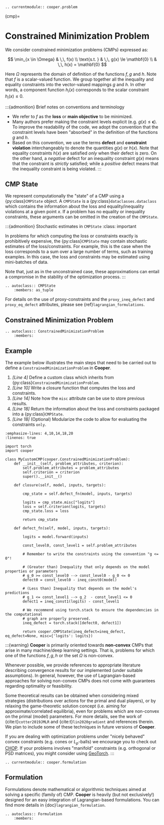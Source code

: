 ```{eval-rst}
.. currentmodule:: cooper.problem
```

(cmp)=

# Constrained Minimization Problem

We consider constrained minimization problems (CMPs) expressed as:

$$
\min_{x \in \Omega} & \,\, f(x) \\ \text{s.t. } & \,\, g(x) \le \mathbf{0} \\              & \,\, h(x) = \mathbf{0}
$$

Here $\Omega$ represents the domain of definition of the functions
$f, g$ and $h$. Note that $f$ is a scalar-valued function.
We group together all the inequality and equality constraints into the
vector-valued mappings $g$ and $h$. In other words, a component
function $h_i(x)$ corresponds to the scalar constraint
$h_i(x) \le 0$.

:::{admonition} Brief notes on conventions and terminology
- We refer to $f$ as the **loss** or **main objective** to be minimized.
- Many authors prefer making the constraint levels explicit (e.g.
  $g(x) \le \mathbf{\epsilon}$). To improve the readability of the
  code, we adopt the convention that the constraint levels have been
  "absorbed" in the definition of the functions $g$ and $h$.
- Based on this convention, we use the terms **defect** and **constraint violation**
  interchangeably to denote the quantities $g(x)$ or $h(x)$. Note
  that equality constraints $h(x)$ are satisfied *only* when their
  defect is zero. On the other hand, a *negative* defect for an inequality
  constraint  $g(x)$ means that the constraint is *strictly* satisfied;
  while a *positive* defect means that the inequality constraint is being
  violated.
:::

## CMP State

We represent computationally the "state" of a CMP using a {py:class}`CMPState`
object. A `CMPState` is a {py:class}`dataclasses.dataclass` which contains the
information about the loss and equality/inequality violations at a given point
$x$. If a problem has no equality or inequality constraints, these
arguments can be omitted in the creation of the `CMPState`.

:::{admonition} Stochastic estimates in `CMPState`
:class: important

In problems for which computing the loss or constraints exactly is prohibitively
expensive, the {py:class}`CMPState` may contain stochastic estimates of the
loss/constraints. For example, this is the case when the loss corresponds to a
sum over a large number of terms, such as training examples. In this case, the
loss and constraints may be estimated using mini-batches of data.

Note that, just as in the unconstrained case, these approximations can
entail a compromise in the stability of the optimization process.
:::

```{eval-rst}
.. autoclass:: CMPState
    :members: as_tuple
```

For details on the use of proxy-constraints and the `proxy_ineq_defect` and
`proxy_eq_defect` attributes, please see {ref}`lagrangian_formulations`.

## Constrained Minimization Problem

```{eval-rst}
.. autoclass:: ConstrainedMinimizationProblem
    :members:
```

## Example

The example below illustrates the main steps that need to be carried out to
define a `ConstrainedMinimizationProblem` in **Cooper**.

1. *\[Line 4\]* Define a custom class which inherits from {py:class}`ConstrainedMinimizationProblem`.
2. *\[Line 10\]* Write a closure function that computes the loss and constraints.
3. *\[Line 14\]* Note how the `misc` attribute can be use to store previous results.
4. *\[Line 18\]* Return the information about the loss and constraints packaged into a {py:class}`CMPState`.
5. *\[Line 18\]* (Optional) Modularize the code to allow for evaluating the constraints `only`.

```{code-block} python
:emphasize-lines: 4,10,14,18,20
:linenos: true

import torch
import cooper

class MyCustomCMP(cooper.ConstrainedMinimizationProblem):
    def __init__(self, problem_attributes, criterion):
        self.problem_attributes = problem_attributes
        self.criterion = criterion
        super().__init__()

    def closure(self, model, inputs, targets):

        cmp_state = self.defect_fn(model, inputs, targets)

        logits = cmp_state.misc["logits"]
        loss = self.criterion(logits, targets)
        cmp_state.loss = loss

        return cmp_state

    def defect_fn(self, model, inputs, targets):

        logits = model.forward(inputs)

        const_level0, const_level1 = self.problem_attributes

        # Remember to write the constraints using the convention "g <= 0"!

        # (Greater than) Inequality that only depends on the model properties or parameters
        # g_0 >= const_level0 --> const_level0 - g_0 <= 0
        defect0 = const_level0 - ineq_const0(model)

        # (Less than) Inequality that depends on the model's predictions
        # g_1 <= const_level1 --> g_2  - const_level1 <= 0
        defect1 = ineq_const1(logits) - const_level1

        # We recommend using torch.stack to ensure the dependencies in the computational
        # graph are properly preserved.
        ineq_defect = torch.stack([defect0, defect1])

        return cooper.CMPState(ineq_defect=ineq_defect, eq_defect=None, misc={'logits': logits})
```

:::{warning}
**Cooper** is primarily oriented towards **non-convex** CMPs that arise
in many machine/deep learning settings. That is, problems for which one of
the functions $f, g, h$ or the set $\Omega$ is non-convex.

Whenever possible, we provide references to appropriate literature
describing convergence results for our implemented (under suitable
assumptions). In general, however, the use of Lagrangian-based approaches
for solving non-convex CMPs does not come with guarantees regarding
optimality or feasibility.

Some theoretical results can be obtained when considering mixed strategies
(distributions over actions for the primal and dual players), or by relaxing
the game-theoretic solution concept (i.e. aiming for approximate/correlated
equilibria), even for problems which are non-convex on the primal (model)
parameters. For more details, see the work of {cite:t}`cotter2019JMLR` and
{cite:t}`lin2020gradient` and references therein. We plan to include some
of these techniques in future versions of **Cooper**.

If you are dealing with optimization problems under "nicely behaved" convex
constraints (e.g. cones or $L_p$-balls) we encourage you to check out
[CHOP](https://github.com/openopt/chop). If your problems involves "manifold"
constraints (e.g. orthogonal or PSD matrices), you might consider using
[GeoTorch](https://github.com/Lezcano/geotorch).
:::

```{eval-rst}
.. currentmodule:: cooper.formulation
```

## Formulation

Formulations denote mathematical or algorithmic techniques aimed at solving a
specific (family of) CMP. **Cooper** is heavily (but not exclusively!) designed
for an easy integration of Lagrangian-based formulations. You can find more
details in {doc}`lagrangian_formulation`.

```{eval-rst}
.. autoclass:: Formulation
    :members:
```
